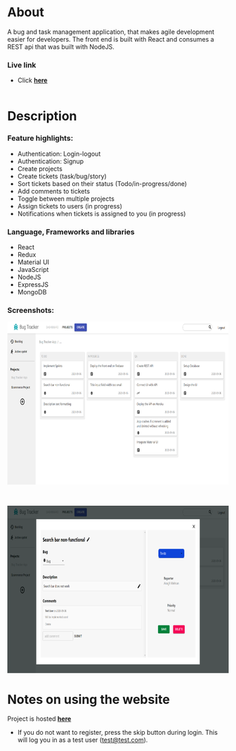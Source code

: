 # About
A bug and task management application, that makes agile development easier for developers.
The front end is built with React and consumes a REST api that was built with NodeJS.

### Live link
- Click <a href="https://bug-tracker-6c802.web.app/"><strong>here</strong></a>
  <br>
  <br>

# Description
### Feature highlights:
- Authentication: Login-logout
- Authentication: Signup
- Create projects
- Create tickets (task/bug/story)
- Sort tickets based on their status (Todo/in-progress/done)
- Add comments to tickets
- Toggle between multiple projects
- Assign tickets to users (in progress)
- Notifications when tickets is assigned to you (in progress)

### Language, Frameworks and libraries
- React
- Redux
- Material UI
- JavaScript
- NodeJS
- ExpressJS
- MongoDB

### Screenshots:

<p align="center">
  <a href="https://bug-tracker-6c802.web.app/">
    <img width="760" height="370" src="dashboard.png">
  </a>
</p>
<br>
<p align="center">
  <a href="https://bug-tracker-6c802.web.app/">
    <img width="760" height="380" src="ticket.png">
  </a>
</p>

# Notes on using the website

Project is hosted <a href="https://bug-tracker-6c802.web.app/"><strong>here</strong></a>

- If you do not want to register, press the skip button during login. This will log you in as a test user (test@test.com).
